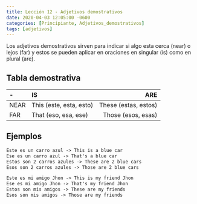 ```yaml
---
title: Lección 12 - Adjetivos demostrativos
date: 2020-04-03 12:05:00 -0600
categories: [Principiante, Adjetivos_demostrativos]
tags: [adjetivos]
---
```


Los adjetivos demostrativos sirven para indicar si algo esta cerca (near) o lejos (far) y estos se pueden aplicar en oraciones en singular (is) como en plural (are).

## Tabla demostrativa
|-|IS|ARE|
|:---|:--|---:|
|NEAR | This (este, esta, esto) | These (estas, estos)
|FAR | That (eso, esa, ese) | Those (esos, esas)


## Ejemplos 

```html
Este es un carro azul -> This is a blue car
Ese es un carro azul -> That's a blue car
Estos son 2 carros azules -> These are 2 blue cars
Esos son 2 carros azules -> Those are 2 blue cars

Este es mi amigo Jhon -> This is my friend Jhon
Ese es mi amigo Jhon -> That's my friend Jhon
Estos son mis amigos -> These are my friends
Esos son mis amigos -> Those are my friends
```